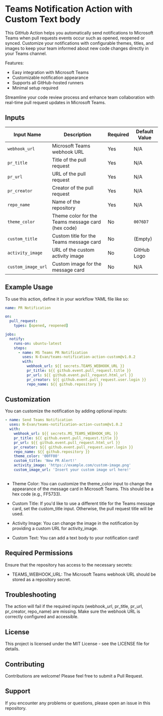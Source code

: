 # Teams Notification Action with Custom Text body

This GitHub Action helps you automatically send notifications to Microsoft Teams when pull requests events occur such as opened, reopened or synced. Customize your notifications with configurable themes, titles, and images to keep your team informed about new code changes directly in your Teams channel.

Features:
- Easy integration with Microsoft Teams
- Customizable notification appearance
- Supports all GitHub-hosted runners
- Minimal setup required

Streamline your code review process and enhance team collaboration with real-time pull request updates in Microsoft Teams.

## Inputs

| Input Name     | Description                                        | Required | Default Value |
|----------------|----------------------------------------------------|----------|---------------|
| `webhook_url`  | Microsoft Teams webhook URL                        | Yes      | N/A           |
| `pr_title`     | Title of the pull request                          | Yes      | N/A           |
| `pr_url`       | URL of the pull request                            | Yes      | N/A           |
| `pr_creator`   | Creator of the pull request                        | Yes      | N/A           |
| `repo_name`    | Name of the repository                             | Yes      | N/A           |
| `theme_color`  | Theme color for the Teams message card (hex code)  | No       | `0076D7`      |
| `custom_title` | Custom title for the Teams message card            | No       | (Empty)       |
| `activity_image`| URL of the custom activity image                  | No       | GitHub Logo   |
| `custom_image_url`| Custom image for the message card                | No       | N/A           |

## Example Usage

To use this action, define it in your workflow YAML file like so:

```yaml
name: PR Notification

on:
  pull_request:
    types: [opened, reopened]

jobs:
  notify:
    runs-on: ubuntu-latest
    steps:
      - name: MS Teams PR Notification
        uses: N-Evan/teams-notification-action-custom@v1.0.2
        with:
          webhook_url: ${{ secrets.TEAMS_WEBHOOK_URL }}
          pr_title: ${{ github.event.pull_request.title }}
          pr_url: ${{ github.event.pull_request.html_url }}
          pr_creator: ${{ github.event.pull_request.user.login }}
          repo_name: ${{ github.repository }}
```

## Customization
You can customize the notification by adding optional inputs:

```yaml
- name: Send Teams Notification
  uses: N-Evan/teams-notification-action-custom@v1.0.2
  with:
    webhook_url: ${{ secrets.MS_TEAMS_WEBHOOK_URL }}
    pr_title: ${{ github.event.pull_request.title }}
    pr_url: ${{ github.event.pull_request.html_url }}
    pr_creator: ${{ github.event.pull_request.user.login }}
    repo_name: ${{ github.repository }}
    theme_color: '00FF00'
    custom_title: 'New PR Alert!'
    activity_image: 'https://example.com/custom-image.png'
    custom_image_url: 'Insert your custom image url here!'
    
```

- Theme Color: You can customize the theme_color input to change the appearance of the message card in Microsoft Teams. This should be a hex code (e.g., FF5733).

- Custom Title: If you'd like to use a different title for the Teams message card, set the custom_title input. Otherwise, the pull request title will be used.

- Activity Image: You can change the image in the notification by providing a custom URL for activity_image.

- Custom Text: You can add a text body to your notification card!

## Required Permissions
Ensure that the repository has access to the necessary secrets:

- TEAMS_WEBHOOK_URL: The Microsoft Teams webhook URL should be stored as a repository secret.

## Troubleshooting
The action will fail if the required inputs (webhook_url, pr_title, pr_url, pr_creator, repo_name) are missing.
Make sure the webhook URL is correctly configured and accessible.

## License
This project is licensed under the MIT License - see the LICENSE file for details.

## Contributing
Contributions are welcome! Please feel free to submit a Pull Request.

## Support
If you encounter any problems or questions, please open an issue in this repository.
